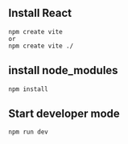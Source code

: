 ## Install React

```
npm create vite
or
npm create vite ./ 
```

## install node_modules

```
npm install
```

## Start developer mode

```
npm run dev
```